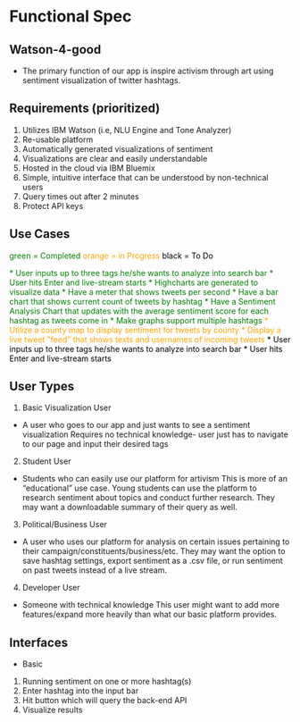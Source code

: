 # <a name="func_spec"></a>Functional Spec
## Watson-4-good
* The primary function of our app is inspire activism through art using sentiment visualization of twitter hashtags.

## Requirements (prioritized)
1. Utilizes IBM Watson (i.e, NLU Engine and Tone Analyzer)
2. Re-usable platform
3. Automatically generated visualizations of sentiment
4. Visualizations are clear and easily understandable
5. Hosted in the cloud via IBM Bluemix
6. Simple, intuitive interface that can be understood by non-technical users
7. Query times out after 2 minutes
8. Protect API keys

## Use Cases 
<span style="color:green"> green = Completed</span>
<span style="color:orange">orange = in Progress</span>
<span style="color:black"> black = To Do</span> 

<span style="color:green">
* User inputs up to three tags he/she wants to analyze into search bar
* User hits Enter and live-stream starts
* Highcharts are generated to visualize data
	* Have a meter that shows tweets per second
	* Have a bar chart that shows current count of tweets by hashtag
	* Have a Sentiment Analysis Chart that updates with the average sentiment score for each hashtag as tweets come in
* Make graphs support multiple hashtags
</span>
<span style="color:orange">
* Utilize a county map to display sentiment for tweets by county
* Display a live tweet "feed" that shows texts and usernames of incoming tweets
</span>
<span style="color:black">
* User inputs up to three tags he/she wants to analyze into search bar
* User hits Enter and live-stream starts
</span>

## User Types
1. Basic Visualization User
* A user who goes to our app and just wants to see a sentiment visualization
Requires no technical knowledge- user just has to navigate to our page and input their desired tags
2. Student User
* Students who can easily use our platform for artivism
This is more of an “educational” use case. Young students can use the platform to research sentiment about topics and conduct further research. They may want a downloadable summary of their query as well.
3. Political/Business User
* A user who uses our platform for analysis on certain issues pertaining to their campaign/constituents/business/etc. They may want the option to save hashtag settings, export sentiment as a .csv file, or run sentiment on past tweets instead of a live stream.
4. Developer User
* Someone with technical knowledge 
This user might want to add more features/expand more heavily than what our basic platform provides.

## Interfaces
* Basic 
1. Running sentiment on one or more hashtag(s)
2. Enter hashtag into the input bar
3. Hit button which will query the back-end API
4. Visualize results
